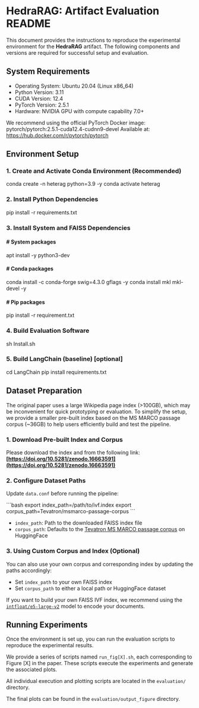 # HedraRAG: Artifact Evaluation README

This document provides the instructions to reproduce the experimental environment for the **HedraRAG** artifact. The following components and versions are required for successful setup and evaluation.

## System Requirements

- Operating System: Ubuntu 20.04 (Linux x86_64)
- Python Version: 3.11
- CUDA Version: 12.4
- PyTorch Version: 2.5.1
- Hardware: NVIDIA GPU with compute capability 7.0+

We recommend using the official PyTorch Docker image: pytorch/pytorch:2.5.1-cuda12.4-cudnn9-devel
Available at: https://hub.docker.com/r/pytorch/pytorch

## Environment Setup

### 1. Create and Activate Conda Environment (Recommended)
   conda create -n heterag python=3.9 -y
   conda activate heterag

### 2. Install Python Dependencies
   pip install -r requirements.txt

### 3. Install System and FAISS Dependencies
   #### \# System packages
   apt install -y python3-dev

   #### \# Conda packages
   conda install -c conda-forge swig=4.3.0 gflags -y
   conda install mkl mkl-devel -y

   #### \# Pip packages
   pip install -r requirement.txt

### 4. Build Evaluation Software
   sh Install.sh

### 5. Build LangChain (baseline) [optional]
   cd LangChain
   pip install requirements.txt

## Dataset Preparation

The original paper uses a large Wikipedia page index (>100GB), which may be inconvenient for quick prototyping or evaluation. To simplify the setup, we provide a smaller pre-built index based on the MS MARCO passage corpus (~36GB) to help users efficiently build and test the pipeline.

### 1. Download Pre-built Index and Corpus

Please download the index and from the following link: **[https://doi.org/10.5281/zenodo.16663591](https://doi.org/10.5281/zenodo.16663591)**

### 2. Configure Dataset Paths

Update `data.conf` before running the pipeline:

\`\`\`bash
export index_path=/path/to/ivf.index
export corpus_path=Tevatron/msmarco-passage-corpus
\`\`\`

- `index_path`: Path to the downloaded FAISS index file
- `corpus_path`: Defaults to the [Tevatron MS MARCO passage corpus](https://huggingface.co/datasets/Tevatron/msmarco-passage-corpus) on HuggingFace

### 3. Using Custom Corpus and Index (Optional)

You can also use your own corpus and corresponding index by updating the paths accordingly:

- Set `index_path` to your own FAISS index
- Set `corpus_path` to either a local path or HuggingFace dataset

If you want to build your own FAISS IVF index, we recommend using the [`intfloat/e5-large-v2`](https://huggingface.co/intfloat/e5-large-v2) model to encode your documents.

## Running Experiments

Once the environment is set up, you can run the evaluation scripts to reproduce the experimental results.

We provide a series of scripts named `run_fig[X].sh`, each corresponding to Figure [X] in the paper. These scripts execute the experiments and generate the associated plots.

All individual execution and plotting scripts are located in the `evaluation/` directory.

The final plots can be found in the `evaluation/output_figure` directory.
